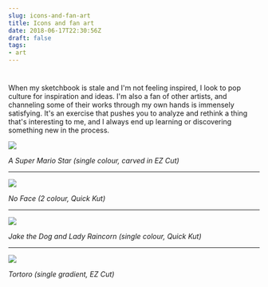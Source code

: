 ```yaml
---
slug: icons-and-fan-art
title: Icons and fan art
date: 2018-06-17T22:30:56Z
draft: false
tags:
- art
---
```


#

When my sketchbook is stale and I'm not feeling inspired, I look to pop culture for inspiration and ideas. I'm also a fan of other artists, and channeling some of their works through my own hands is immensely satisfying. It's an exercise that pushes you to analyze and rethink a thing that's interesting to me, and I always end up learning or discovering something new in the process.

![](https://images.warpedvisions.org/2018/11/IMG_2277.jpeg)

*A Super Mario Star (single colour, carved in EZ Cut)*

------------------------------------------------------------------------

![](https://images.warpedvisions.org/2018/11/P1120749.jpeg)

*No Face (2 colour, Quick Kut)*

------------------------------------------------------------------------

![](https://images.warpedvisions.org/2018/11/P1060182.jpg)

*Jake the Dog and Lady Raincorn (single colour, Quick Kut)*

------------------------------------------------------------------------

![](https://images.warpedvisions.org/2018/11/IMG_9915.jpeg)

*Tortoro (single gradient, EZ Cut)*

